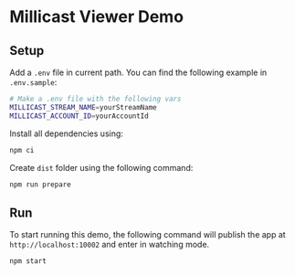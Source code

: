 # Millicast Viewer Demo

## Setup
Add a `.env` file in current path. You can find the following example in `.env.sample`:
```sh
# Make a .env file with the following vars
MILLICAST_STREAM_NAME=yourStreamName
MILLICAST_ACCOUNT_ID=yourAccountId
```

Install all dependencies using:
```sh
npm ci
```

Create `dist` folder using the following command:
```sh
npm run prepare
```

## Run
To start running this demo, the following command will publish the app at `http://localhost:10002` and enter in watching mode.
```sh
npm start
```
